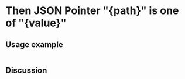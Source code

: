
Then JSON Pointer "{path}" is one of "{value}"
=============================================================================================================

Usage example
-------------

```
```

Discussion
----------
